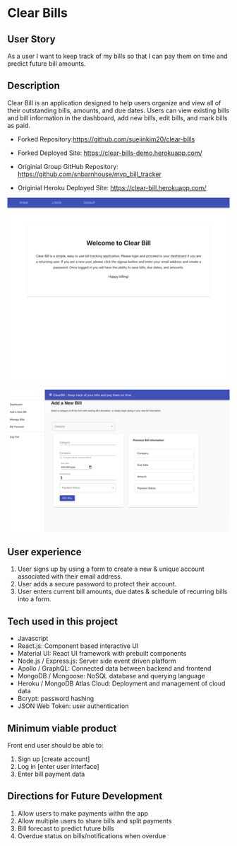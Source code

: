 # Clear Bills

## User Story
As a user I want to keep track of my bills so that I can pay them on time and predict future bill amounts.

## Description
Clear Bill is an application designed to help users organize and view all of their outstanding bills, amounts, and due dates. Users can view existing bills and bill information in the dashboard, add new bills, edit bills, and mark bills as paid.

* Forked Repository:https://github.com/suejinkim20/clear-bills
* Forked Deployed Site: https://clear-bills-demo.herokuapp.com/

* Originial Group GitHub Repository: https://github.com/snbarnhouse/mvp_bill_tracker 
* Originial Heroku Deployed Site: https://clear-bill.herokuapp.com/ 

![clear-bill-home](./assets/home.png)

![clear-bill-addBill](./assets/addBill.png)

## User experience
1. User signs up by using a form to create a new & unique account associated with their email address.
2. User adds a secure password to protect their account.
3. User enters current bill amounts, due dates & schedule of recurring bills into a form.

## Tech used in this project
* Javascript
* React.js: Component based interactive UI
* Material UI: React UI framework with prebuilt components
* Node.js / Express.js: Server side event driven platform
* Apollo / GraphQL: Connected data between backend and frontend
* MongoDB / Mongoose: NoSQL database and querying language
* Heroku / MongoDB Atlas Cloud: Deployment and management of cloud data
* Bcrypt: password hashing
* JSON Web Token: user authentication

## Minimum viable product
Front end user should be able to:
1. Sign up [create account]
2. Log in [enter user interface]
3. Enter bill payment data

## Directions for Future Development
1. Allow users to make payments withn the app
2. Allow multiple users to share bills and split payments
3. Bill forecast to predict future bills
4. Overdue status on bills/notifications when overdue
